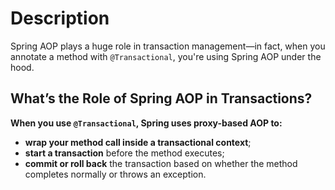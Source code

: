 # Description
Spring AOP plays a huge role in transaction management—in fact, when 
you annotate a method with `@Transactional`, you're using Spring AOP under the hood.

## **What’s the Role of Spring AOP in Transactions?**

**When you use `@Transactional`, Spring uses proxy-based AOP to:**
- **wrap your method call inside a transactional context**;
- **start a transaction** before the method executes;
- **commit or roll back** the transaction based on whether the method completes normally or throws an exception.
